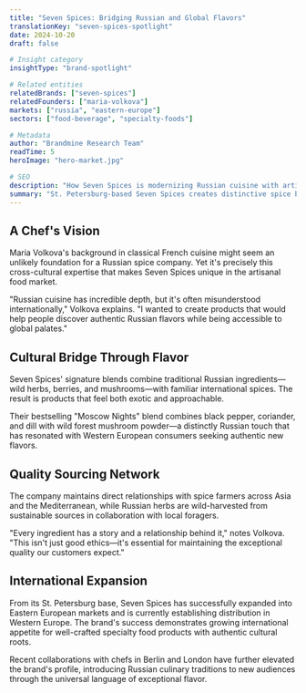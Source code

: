 ```yaml
---
title: "Seven Spices: Bridging Russian and Global Flavors"
translationKey: "seven-spices-spotlight"
date: 2024-10-20
draft: false

# Insight category
insightType: "brand-spotlight"

# Related entities
relatedBrands: ["seven-spices"]
relatedFounders: ["maria-volkova"]
markets: ["russia", "eastern-europe"]
sectors: ["food-beverage", "specialty-foods"]

# Metadata
author: "Brandmine Research Team"
readTime: 5
heroImage: "hero-market.jpg"

# SEO
description: "How Seven Spices is modernizing Russian cuisine with artisanal spice blends that appeal to international markets"
summary: "St. Petersburg-based Seven Spices creates distinctive spice blends that bridge Russian culinary traditions with global flavor profiles, finding success in both domestic and international markets."
---
```


## A Chef's Vision

Maria Volkova's background in classical French cuisine might seem an unlikely foundation for a Russian spice company. Yet it's precisely this cross-cultural expertise that makes Seven Spices unique in the artisanal food market.

"Russian cuisine has incredible depth, but it's often misunderstood internationally," Volkova explains. "I wanted to create products that would help people discover authentic Russian flavors while being accessible to global palates."

## Cultural Bridge Through Flavor

Seven Spices' signature blends combine traditional Russian ingredients—wild herbs, berries, and mushrooms—with familiar international spices. The result is products that feel both exotic and approachable.

Their bestselling "Moscow Nights" blend combines black pepper, coriander, and dill with wild forest mushroom powder—a distinctly Russian touch that has resonated with Western European consumers seeking authentic new flavors.

## Quality Sourcing Network

The company maintains direct relationships with spice farmers across Asia and the Mediterranean, while Russian herbs are wild-harvested from sustainable sources in collaboration with local foragers.

"Every ingredient has a story and a relationship behind it," notes Volkova. "This isn't just good ethics—it's essential for maintaining the exceptional quality our customers expect."

## International Expansion

From its St. Petersburg base, Seven Spices has successfully expanded into Eastern European markets and is currently establishing distribution in Western Europe. The brand's success demonstrates growing international appetite for well-crafted specialty food products with authentic cultural roots.

Recent collaborations with chefs in Berlin and London have further elevated the brand's profile, introducing Russian culinary traditions to new audiences through the universal language of exceptional flavor.
